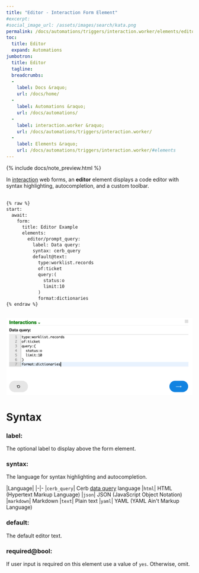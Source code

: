 ```yaml
---
title: "Editor - Interaction Form Element"
#excerpt: 
#social_image_url: /assets/images/search/kata.png
permalink: /docs/automations/triggers/interaction.worker/elements/editor/
toc:
  title: Editor
  expand: Automations
jumbotron:
  title: Editor
  tagline: 
  breadcrumbs:
  -
    label: Docs &raquo;
    url: /docs/home/
  -
    label: Automations &raquo;
    url: /docs/automations/
  -
    label: interaction.worker &raquo;
    url: /docs/automations/triggers/interaction.worker/
  -
    label: Elements &raquo;
    url: /docs/automations/triggers/interaction.worker/#elements
---
```


{% include docs/note_preview.html %}

In [interaction](/docs/automations/triggers/interaction.worker/) web forms, an **editor** element displays a code editor with syntax highlighting, autocompletion, and a custom toolbar.

<pre>
<code class="language-cerb">
{% raw %}
start:
  await:
    form:
      title: Editor Example
      elements:
        editor/prompt_query:
          label: Data query:
          syntax: cerb_query
          default@text:
            type:worklist.records
            of:ticket
            query:(
              status:o
              limit:10
            )
            format:dictionaries
{% endraw %}
</code>
</pre>

<div class="cerb-screenshot">
<img src="/assets/images/docs/automations/triggers/interaction.worker/elements/editor.png" class="screenshot">
</div>

# Syntax

### label:

The optional label to display above the form element.

### syntax:

The language for syntax highlighting and autocompletion.

|Language|
|-|-
|`cerb_query`| Cerb [data query](/docs/data-queries/) language
|`html`| HTML (Hypertext Markup Language)
|`json`| JSON (JavaScript Object Notation)
|`markdown`| Markdown
|`text`| Plain text
|`yaml`| YAML (YAML Ain't Markup Language)

### default:

The default editor text.

### required@bool:

If user input is required on this element use a value of `yes`. Otherwise, omit.